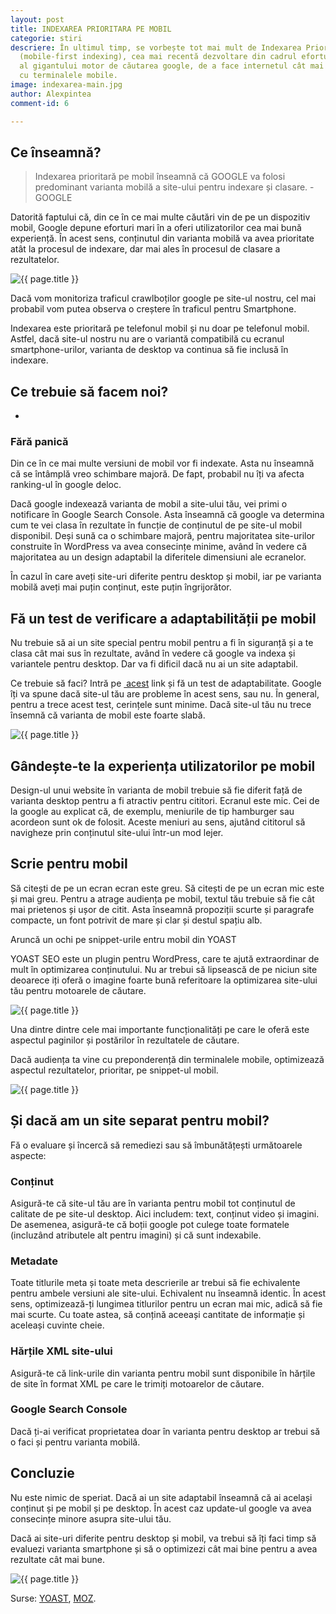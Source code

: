 ```yaml
---
layout: post
title: INDEXAREA PRIORITARA PE MOBIL
categorie: stiri
descriere: În ultimul timp, se vorbește tot mai mult de Indexarea Prioritară pe Mobil
  (mobile-first indexing), cea mai recentă dezvoltare din cadrul efortului continuu
  al gigantului motor de căutarea google, de a face internetul cât mai compatibil
  cu terminalele mobile.
image: indexarea-main.jpg
author: Alexpintea
comment-id: 6

---
```

## Ce înseamnă?

> Indexarea prioritară pe mobil înseamnă că GOOGLE  va folosi predominant varianta mobilă a site-ului pentru indexare și clasare. - GOOGLE

Datorită faptului că, din ce în ce mai multe căutări vin de pe un dispozitiv mobil, Google depune eforturi mari în a oferi utilizatorilor cea mai bună experiență. În acest sens, conținutul din varianta mobilă va avea prioritate atât la procesul de indexare, dar mai ales în procesul de clasare a rezultatelor.

<img src="{{ site.url }}/assets/images/indexarea/mobile-use.jpg" alt="{{ page.title }}"/>

Dacă vom monitoriza traficul crawlboților google pe site-ul nostru, cel mai probabil vom putea observa o creștere în traficul pentru Smartphone.

Indexarea este prioritară pe telefonul mobil și nu doar pe telefonul mobil. Astfel, dacă site-ul nostru nu are o variantă compatibilă cu ecranul smartphone-urilor, varianta de desktop va continua să fie inclusă în indexare.
## Ce trebuie să facem noi?
-

### Fără panică

Din ce în ce mai multe versiuni de mobil vor fi indexate. Asta nu înseamnă că se întâmplă vreo schimbare majoră. De fapt, probabil nu îți va afecta ranking-ul în google deloc.

Dacă google indexează varianta de mobil a site-ului tău, vei primi o notificare în Google Search Console. Asta înseamnă că google va determina cum te vei clasa în rezultate în funcție de conținutul de pe site-ul mobil disponibil. Deși sună ca o schimbare majoră, pentru majoritatea site-urilor construite în WordPress va avea consecințe minime, având în vedere că majoritatea au un design adaptabil la diferitele dimensiuni ale ecranelor.

În cazul în care aveți site-uri diferite pentru desktop și mobil, iar pe varianta mobilă aveți mai puțin conținut, este puțin îngrijorător.

## Fă un test de verificare a adaptabilității pe mobil

Nu trebuie să ai un site special pentru mobil pentru a fi în siguranță și a te clasa cât mai sus în rezultate, având în vedere că google va indexa și variantele pentru desktop. Dar va fi dificil dacă nu ai un site adaptabil.

Ce trebuie să faci? Intră pe <a href="https://search.google.com/test/mobile-friendly"> acest</a> link și fă un test de adaptabilitate. Google îți va spune dacă site-ul tău are probleme în acest sens, sau nu. În general, pentru a trece acest test, cerințele sunt minime. Dacă site-ul tău nu trece însemnă că varianta de mobil este foarte slabă.

<img src="{{ site.url }}/assets/images/indexarea/moile-test.jpg" alt="{{ page.title }}"/>

## Gândește-te la experiența utilizatorilor pe mobil

Design-ul unui website în varianta de mobil trebuie să fie diferit față de varianta desktop pentru a fi atractiv pentru cititori. Ecranul este mic. Cei de la google au explicat că, de exemplu, meniurile de tip hamburger sau acordeon sunt ok de folosit. Aceste meniuri au sens, ajutând cititorul să navigheze prin conținutul site-ului într-un mod lejer.

## Scrie pentru mobil

Să citești de pe un ecran ecran este greu. Să citești de pe un ecran mic este și mai greu. Pentru a atrage audiența pe mobil, textul tău trebuie să fie cât mai prietenos și ușor de citit. Asta înseamnă propoziții scurte și paragrafe compacte, un font potrivit de mare și clar și destul spațiu alb.

Aruncă un ochi pe snippet-urile entru mobil din YOAST

YOAST SEO este un plugin pentru WordPress, care te ajută extraordinar de mult în optimizarea conținutului. Nu ar trebui să lipsească de pe niciun site deoarece iți oferă o imagine foarte bună referitoare la optimizarea site-ului tău pentru motoarele de căutare.

<img src="{{ site.url }}/assets/images/indexarea/yaost.jpg" alt="{{ page.title }}"/>

Una dintre dintre cele mai importante funcționalități pe care le oferă este aspectul paginilor și postărilor în rezultatele de căutare.

Dacă audiența ta vine cu preponderență din terminalele mobile, optimizează aspectul rezultatelor, prioritar, pe snippet-ul mobil.

<img src="{{ site.url }}/assets/images/indexarea/yaost-snippet-1024x446.jpg" alt="{{ page.title }}"/>

## Și dacă am un site separat pentru mobil?

Fă o evaluare și încercă să remediezi sau să îmbunătățești următoarele aspecte:

### Conținut

Asigură-te că site-ul tău are în varianta pentru mobil tot conținutul de calitate de pe site-ul desktop. Aici includem: text, conținut video și imagini. De asemenea, asigură-te că boții google pot culege toate formatele (incluzând atributele alt pentru imagini) și că sunt indexabile.

### Metadate

Toate titlurile meta și toate meta descrierile ar trebui să fie echivalente pentru ambele versiuni ale site-ului. Echivalent nu înseamnă identic. În acest sens, optimizează-ți lungimea titlurilor pentru un ecran mai mic, adică să fie mai scurte. Cu toate astea, să conțină aceeași cantitate de informație și aceleași cuvinte cheie.

### Hărțile XML site-ului

Asigură-te că link-urile din varianta pentru mobil sunt disponibile în hărțile de site în format XML pe care le trimiți motoarelor de căutare.

### Google Search Console

Dacă ți-ai verificat proprietatea doar în varianta pentru desktop ar trebui să o faci și pentru varianta mobilă.

## Concluzie

Nu este nimic de speriat. Dacă ai un site adaptabil înseamnă că ai același conținut și pe mobil și pe desktop. În acest caz update-ul google va avea consecințe minore asupra site-ului tău.

Dacă ai site-uri diferite pentru desktop și mobil, va trebui să îți faci timp să evaluezi varianta smartphone și să o optimizezi cât mai bine pentru a avea rezultate cât mai bune.

<img src="{{ site.url }}/assets/images/indexarea/infografic.jpg" alt="{{ page.title }}"/>

Surse: <a href="https://yoast.com/5-things-about-mobile-first-indexing/">YOAST</a>, <a href="https://moz.com/blog/mobile-first-indexing-seo">MOZ</a>.